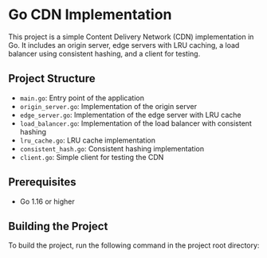 # Go CDN Implementation

This project is a simple Content Delivery Network (CDN) implementation in Go. It includes an origin server, edge servers with LRU caching, a load balancer using consistent hashing, and a client for testing.

## Project Structure

- `main.go`: Entry point of the application
- `origin_server.go`: Implementation of the origin server
- `edge_server.go`: Implementation of the edge server with LRU cache
- `load_balancer.go`: Implementation of the load balancer with consistent hashing
- `lru_cache.go`: LRU cache implementation
- `consistent_hash.go`: Consistent hashing implementation
- `client.go`: Simple client for testing the CDN

## Prerequisites

- Go 1.16 or higher

## Building the Project

To build the project, run the following command in the project root directory:

